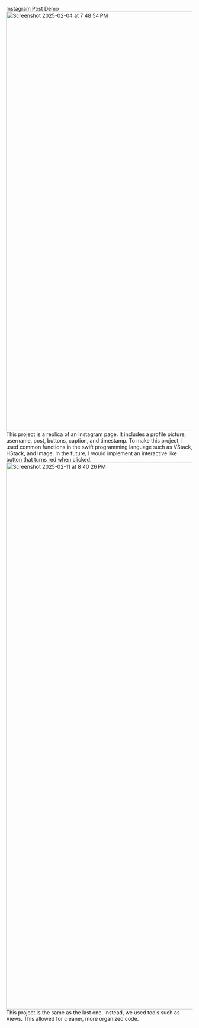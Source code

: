 Instagram Post Demo
<img width="1128" alt="Screenshot 2025-02-04 at 7 48 54 PM" src="https://github.com/user-attachments/assets/7339c319-0016-4dfd-8a6e-3f6e9e25b010" />
This project is a replica of an Instagram page. It includes a profile picture, username, post, buttons, caption, and timestamp. To make this project,
I used common functions in the swift programming language such as VStack, HStack, and Image. In the future, I would implement an interactive like button
that turns red when clicked.
<img width="1470" alt="Screenshot 2025-02-11 at 8 40 26 PM" src="https://github.com/user-attachments/assets/830c77bf-c419-46c3-aad9-79a71ac2fe41" />
This project is the same as the last one. Instead, we used tools such as Views. This allowed for cleaner, more organized code. 

